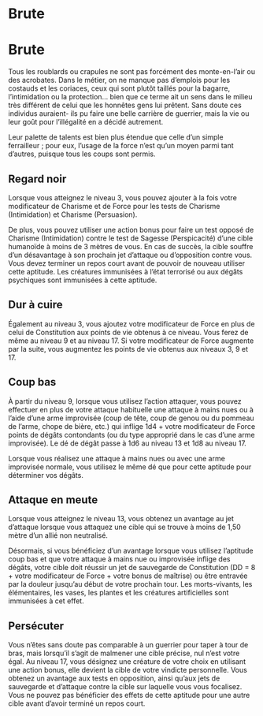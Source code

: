 [][Items]

# Brute

[][Generic]

# Brute

Tous les roublards ou crapules ne sont pas forcément des monte-en-l’air ou des acrobates. Dans le métier, on ne manque pas d’emplois pour les costauds et les coriaces, ceux qui sont plutôt taillés pour la bagarre, l’intimidation ou la protection… bien que ce terme ait un sens dans le milieu très différent de celui que les honnêtes gens lui prêtent. Sans doute ces individus auraient- ils pu faire une belle carrière de guerrier, mais la vie ou leur goût pour l’illégalité en a décidé autrement.

Leur palette de talents est bien plus étendue que celle d’un simple ferrailleur ; pour eux, l’usage de la force n’est qu’un moyen parmi tant d’autres, puisque tous les coups sont permis.

[][Generic]

## Regard noir

Lorsque vous atteignez le niveau 3, vous pouvez ajouter à la fois votre modificateur de Charisme et de Force pour les tests de Charisme (Intimidation) et Charisme (Persuasion).

De plus, vous pouvez utiliser une action bonus pour faire un test opposé de Charisme (Intimidation) contre le test de Sagesse (Perspicacité) d’une cible humanoïde à moins de 3 mètres de vous. En cas de succès, la cible souffre d’un désavantage à son prochain jet d’attaque ou d’opposition contre vous. Vous devez terminer un repos court avant de pouvoir de nouveau utiliser cette aptitude. Les créatures immunisées à l’état terrorisé ou aux dégâts psychiques sont immunisées à cette aptitude.

[][Generic]

## Dur à cuire

Également au niveau 3, vous ajoutez votre modificateur de Force en plus de celui de Constitution aux points de vie obtenus à ce niveau. Vous ferez de même au niveau 9 et au niveau 17. Si votre modificateur de Force augmente par la suite, vous augmentez les points de vie obtenus aux niveaux 3, 9 et 17.

[][Generic]

## Coup bas

À partir du niveau 9, lorsque vous utilisez l’action attaquer, vous pouvez effectuer en plus de votre attaque habituelle une attaque à mains nues ou à l’aide d’une arme improvisée (coup de tête, coup de genou ou du pommeau de l’arme, chope de bière, etc.) qui inflige 1d4 + votre modificateur de Force points de dégâts contondants (ou du type approprié dans le cas d’une arme improvisée). Le dé de dégât passe à 1d6 au niveau 13 et 1d8 au niveau 17.

Lorsque vous réalisez une attaque à mains nues ou avec une arme improvisée normale, vous utilisez le même dé que pour cette aptitude pour déterminer vos dégâts.

[][Generic]

## Attaque en meute

Lorsque vous atteignez le niveau 13, vous obtenez un avantage au jet d’attaque lorsque vous attaquez une cible qui se trouve à moins de 1,50 mètre d’un allié non neutralisé.

Désormais, si vous bénéficiez d’un avantage lorsque vous utilisez l’aptitude coup bas et que votre attaque à mains nue ou improvisée inflige des dégâts, votre cible doit réussir un jet de sauvegarde de Constitution (DD = 8 + votre modificateur de Force + votre bonus de maîtrise) ou être entravée par la douleur jusqu’au début de votre prochain tour. Les morts-vivants, les élémentaires, les vases, les plantes et les créatures artificielles sont immunisées à cet effet.

[][Generic]

## Persécuter

Vous n’êtes sans doute pas comparable à un guerrier pour taper à tour de bras, mais lorsqu’il s’agit de malmener une cible précise, nul n’est votre égal. Au niveau 17, vous désignez une créature de votre choix en utilisant une action bonus, elle devient la cible de votre vindicte personnelle. Vous obtenez un avantage aux tests en opposition, ainsi qu’aux jets de sauvegarde et d’attaque contre la cible sur laquelle vous vous focalisez. Vous ne pouvez pas bénéficier des effets de cette aptitude pour une autre cible avant d’avoir terminé un repos court.

[Items]: #
[Generic]: #
